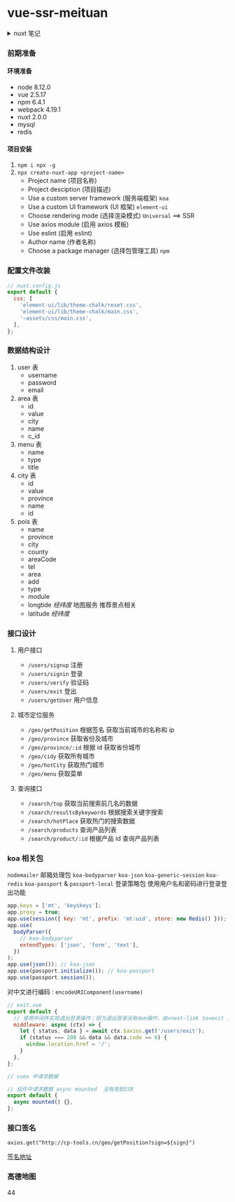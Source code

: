# vue-ssr-meituan

<details>

<summary>nuxt 笔记</summary>

`npm i koa-generator -g`

`koa-generic-session`
`koa-redis`

`Nuxt.js`

- vue2
- vue router
- vuex (included only when using the store option)
- vue server renderer (excluded when using mode:'spa')
- vue-meta

### 工作流 （生命周期）

incoming request --> nuxtServerInit (Store action) --> middleware (1.nuxt.config.js;2.matching layout;3.matching page & children) --> validate() pages & children --> asyncData() & fetch() --> Render --> middleware

Nuxt with Koa
`vue init nuxt-community/koa-template <project_name>`

```
├─ assets // 静态资源文件目录
├─ backpack.config.js
├─ build // 编译打包文件
├─ components // 组件
├─ layouts // 布局文件 (页面结构复用)
├─ node_modules
├─ nuxt.config.js // nuxt 配置文件
├─ package-lock.json
├─ package.json
├─ pages // 页面 (默认创建路由)
├─ server // koa 相关
├─ static // 静态文件
├─ store // vuex 相关

```

创建即配置

#### 路由

1. pages/ **页面组件**目录下的 vue 文件名称 对应的就是 路由

#### 页面模板

2. layouts/ **模板组件** 目录下 vue 文件 即公共布局组件，可配置 pages/对应的路由中
   - `default.vue` 默认的公共模板组件，无须配置即存在
   - `layout`参数 声明对应的页面 模板布局组件
     ```js
     export default {
       layout: 'search', // 指定该布局模板为 pages/search.vue 所用；没配置则使用default.vue
     };
     ```
     - 模板组件需要`<nuxt />` 映射 对应的 pages/中的 vue 文件
3. components/ **普通组件**目录下 vue 文件 即普通组件，与非 SSR 无差别

`<nuxt/>` ==> `<router-view />`
`<nuxt-link/>` ==> `<router-link/>`

`nuxt.config.js` 全局配置文件 https://nuxtjs.org/docs/get-started/installation

#### 异步数据 & SSR 解析

_SSR 中 mounted 生命周期函数不会被执行即查看源码不会有新内容存在(虽然界面上可以看到对应的功能，但是查看源码不会有对应的内容展示)，只在 CSR 中是可以的！_**mounted 生命周期不能用于 SSR，但是仍然可以 CSR**

1. 使用 `asyncData()` 函数请求异步数据（用来处理组件中的数据）

   ```js
   export default {
     data() {
       return {
         list: [],
       };
     },
     async asyncData() {
       let {
         status,
         data: { list },
       } = await axios.get('http://127.0.0.1:3000/city/list'); // axios需要指定ip&port;否则默认请求80端口
       if (status === 200) {
         // 没有this， 返回对应的data()函数数据
         return {
           list,
         };
       }
     },
   };
   ```

2. SSR 解析：将数据通过 script 标签插入
   `<script type="text/javascript">window.__NUXT__={"layout":"","data":[],"error":null,"serverRendered":true};</script>`

#### vuex 数据交换 使用`fetch()` 方法

</details>

### 前期准备

#### 环境准备

- node 8.12.0
- vue 2.5.17
- npm 6.4.1
- webpack 4.19.1
- nuxt 2.0.0
- mysql
- redis

#### 项目安装

1. `npm i npx -g`
2. `npx create-nuxt-app <project-name>`
   - Project name (项目名称)
   - Project desciption (项目描述)
   - Use a custom server framework (服务端框架) `koa`
   - Use a custom UI framework (UI 框架) `element-ui`
   - Choose rendering mode (选择渲染模式) `Universal` ==> SSR
   - Use axios module (启用 axios 模板)
   - Use eslint (启用 eslint)
   - Author name (作者名称)
   - Choose a package manager (选择包管理工具) `npm`

### 配置文件改装

```js
// nuxt.config.js
export default {
  css: [
    'element-ui/lib/theme-chalk/reset.css',
    'element-ui/lib/theme-chalk/main.css',
    '~assets/css/main.css',
  ],
};
```

### 数据结构设计

1. user 表
   - username
   - password
   - email
2. area 表
   - id
   - value
   - city
   - name
   - c_id
3. menu 表
   - name
   - type
   - title
4. city 表
   - id
   - value
   - province
   - name
   - id
5. pois 表
   - name
   - province
   - city
   - county
   - areaCode
   - tel
   - area
   - add
   - type
   - module
   - longtide _经纬度_ 地图服务 推荐景点相关
   - latitude _经纬度_

### 接口设计

1. 用户接口

   - `/users/signup` 注册
   - `/users/signin` 登录
   - `/users/verify` 验证码
   - `/users/exit` 登出
   - `/users/getUser` 用户信息

2. 城市定位服务

   - `/geo/getPosition` 根据签名 获取当前城市的名称和 ip
   - `/geo/province` 获取省份及城市
   - `/geo/province/:id` 根据 id 获取省份城市
   - `/geo/cidy` 获取所有城市
   - `/geo/hotCity` 获取热门城市
   - `/geo/menu` 获取菜单

3. 查询接口

   - `/search/top` 获取当前搜索前几名的数据
   - `/search/resultsBykeywords` 根据搜索关键字搜索
   - `/search/hotPlace` 获取热门的搜索数据
   - `/search/products` 查询产品列表
   - `/search/product/:id` 根据产品 id 查询产品列表

### koa 相关包

`nodemailer` 邮箱处理包
`koa-bodyparser`
`koa-json`
`koa-generic-session`
`koa-redis`
`koa-passport` & `passport-local` 登录策略包 使用用户名和密码进行登录登出功能

```js
app.keys = ['mt', 'keyskeys'];
app.proxy = true;
app.use(session({ key: 'mt', prefix: 'mt:uid', store: new Redis() })); // koa-generic-session koa-redis
app.use(
  bodyParser({
    // koa-bodyparser
    extendTypes: ['json', 'form', 'text'],
  })
);
app.use(json()); // koa-json
app.use(passport.initialize()); // koa-passport
app.use(passport.session());
```

对中文进行编码 : `encodeURIComponent(username)`

```js
// exit.vue
export default {
  // 使用中间件实现退出登录操作；因为退出登录没有dom操作，由<next-link to=exit />进行的
  middleware: async (ctx) => {
    let { status, data } = await ctx.$axios.get('/users/exit');
    if (status === 200 && data && data.code == 0) {
      window.location.href = '/';
    }
  },
};
```

```js
// vuex 中请求数据
```

```js
// 组件中请求数据 async mounted  没有用到SSR
export default {
  async mounted() {},
};
```

### 接口签名

`axios.get("http://cp-tools.cn/geo/getPosition?sign=${sign}")`

[签名地址](http://cp-tools.cn/sign)

### 高德地图

44
